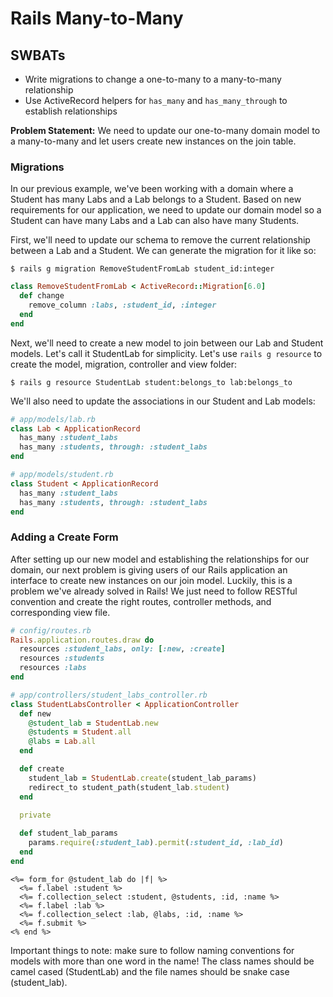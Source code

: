 Rails Many-to-Many
===

## SWBATs
- Write migrations to change a one-to-many to a many-to-many relationship
- Use ActiveRecord helpers for `has_many` and `has_many_through` to establish relationships

**Problem Statement:** We need to update our one-to-many domain model to a many-to-many and let users create new instances on the join table.

### Migrations

In our previous example, we've been working with a domain where a Student has many Labs and a Lab belongs to a Student. Based on new requirements for our application, we need to update our domain model so a Student can have many Labs and a Lab can also have many Students.

First, we'll need to update our schema to remove the current relationship between a Lab and a Student. We can generate the migration for it like so:

`$ rails g migration RemoveStudentFromLab student_id:integer`

```rb
class RemoveStudentFromLab < ActiveRecord::Migration[6.0]
  def change
    remove_column :labs, :student_id, :integer
  end
end
```

Next, we'll need to create a new model to join between our Lab and Student models. Let's call it StudentLab for simplicity. Let's use `rails g resource` to create the model, migration, controller and view folder:

`$ rails g resource StudentLab student:belongs_to lab:belongs_to`

We'll also need to update the associations in our Student and Lab models:

```rb
# app/models/lab.rb
class Lab < ApplicationRecord
  has_many :student_labs
  has_many :students, through: :student_labs
end

# app/models/student.rb
class Student < ApplicationRecord
  has_many :student_labs
  has_many :students, through: :student_labs
end
```

### Adding a Create Form

After setting up our new model and establishing the relationships for our domain, our next problem is giving users of our Rails application an interface to create new instances on our join model. Luckily, this is a problem we've already solved in Rails! We just need to follow RESTful convention and create the right routes, controller methods, and corresponding view file.

```rb
# config/routes.rb
Rails.application.routes.draw do
  resources :student_labs, only: [:new, :create]
  resources :students
  resources :labs
end

# app/controllers/student_labs_controller.rb
class StudentLabsController < ApplicationController
  def new
    @student_lab = StudentLab.new
    @students = Student.all
    @labs = Lab.all
  end

  def create
    student_lab = StudentLab.create(student_lab_params)
    redirect_to student_path(student_lab.student)
  end

  private
  
  def student_lab_params
    params.require(:student_lab).permit(:student_id, :lab_id)
  end
end
```

```erb
<%= form_for @student_lab do |f| %>
  <%= f.label :student %>
  <%= f.collection_select :student, @students, :id, :name %>
  <%= f.label :lab %>
  <%= f.collection_select :lab, @labs, :id, :name %>
  <%= f.submit %>
<% end %>
```

Important things to note: make sure to follow naming conventions for models with more than one word in the name! The class names should be camel cased (StudentLab) and the file names should be snake case (student_lab).